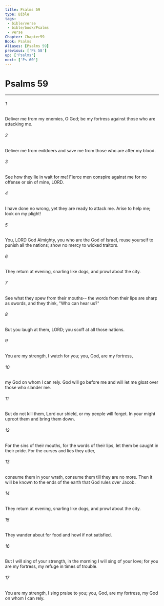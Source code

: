 ```yaml
---
title: Psalms 59
type: Bible
tags:
 - bible/verse
 - bible/book/Psalms
 - verse
Chapter: Chapter59
Book: Psalms
Aliases: [Psalms 59]
previous: ['Ps 58']
up: ['Psalms']
next: ['Ps 60']
---
```

# Psalms 59

***


###### 1 
Deliver me from my enemies, O God; be my fortress against those who are attacking me. 

###### 2 
Deliver me from evildoers and save me from those who are after my blood. 

###### 3 
See how they lie in wait for me! Fierce men conspire against me for no offense or sin of mine, LORD. 

###### 4 
I have done no wrong, yet they are ready to attack me. Arise to help me; look on my plight! 

###### 5 
You, LORD God Almighty, you who are the God of Israel, rouse yourself to punish all the nations; show no mercy to wicked traitors. 

###### 6 
They return at evening, snarling like dogs, and prowl about the city. 

###### 7 
See what they spew from their mouths-- the words from their lips are sharp as swords, and they think, "Who can hear us?" 

###### 8 
But you laugh at them, LORD; you scoff at all those nations. 

###### 9 
You are my strength, I watch for you; you, God, are my fortress, 

###### 10 
my God on whom I can rely. God will go before me and will let me gloat over those who slander me. 

###### 11 
But do not kill them, Lord our shield, or my people will forget. In your might uproot them and bring them down. 

###### 12 
For the sins of their mouths, for the words of their lips, let them be caught in their pride. For the curses and lies they utter, 

###### 13 
consume them in your wrath, consume them till they are no more. Then it will be known to the ends of the earth that God rules over Jacob. 

###### 14 
They return at evening, snarling like dogs, and prowl about the city. 

###### 15 
They wander about for food and howl if not satisfied. 

###### 16 
But I will sing of your strength, in the morning I will sing of your love; for you are my fortress, my refuge in times of trouble. 

###### 17 
You are my strength, I sing praise to you; you, God, are my fortress, my God on whom I can rely. 
